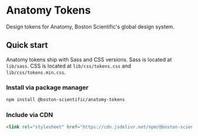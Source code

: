 # Anatomy Tokens

Design tokens for Anatomy, Boston Scientific's global design system.

## Quick start

Anatomy tokens ship with Sass and CSS versions. Sass is located at `lib/sass`. CSS is located at `lib/css/tokens.css` and `lib/css/tokens.min.css`.

### Install via package manager

```bash
npm install @boston-scientific/anatomy-tokens
```

### Include via CDN

```html
<link rel="stylesheet" href="https://cdn.jsdelivr.net/npm/@boston-scientific/anatomy-tokens@1.0.0/lib/css/tokens.min.css"
```
